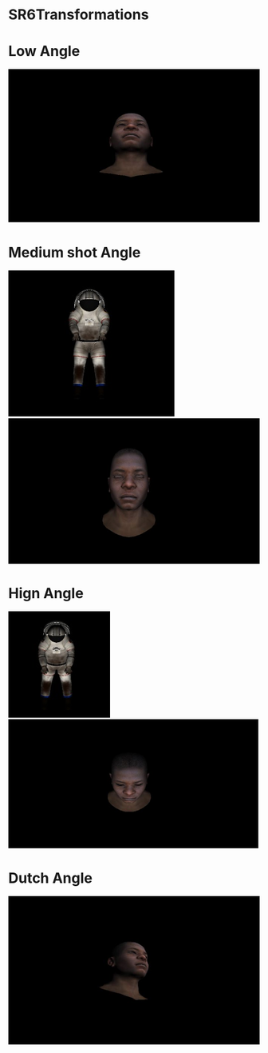 # SR6Transformations

# Low Angle

![](photoshoot/low_angle.jpeg)

# Medium shot Angle

![](photoshoot/medium_shot%20(2).jpeg)
![](photoshoot/medium_shot.jpeg)

# Hign Angle

![](photoshoot/high_angle%20(1).jpeg)
![](photoshoot/high_angle.jpeg)

# Dutch Angle

![](photoshoot/dutch_angle(1).jpeg)

